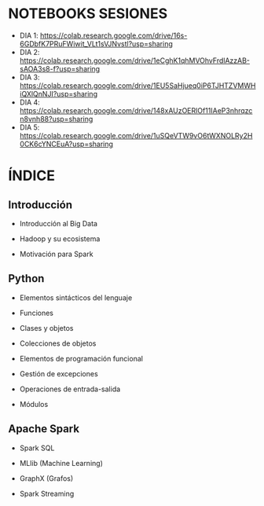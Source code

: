 # NOTEBOOKS SESIONES

- DIA 1: https://colab.research.google.com/drive/16s-6GDbfK7PRuFWiwit_VLt1sVJNvstl?usp=sharing
- DIA 2: https://colab.research.google.com/drive/1eCghK1qhMVOhvFrdlAzzAB-sAOA3s8-f?usp=sharing
- DIA 3: https://colab.research.google.com/drive/1EU5SaHjueq0iP6TJHTZVMWHiQXlQnNJI?usp=sharing
- DIA 4: https://colab.research.google.com/drive/148xAUzOERlOf11IAeP3nhrqzcn8vnh88?usp=sharing
- DIA 5: https://colab.research.google.com/drive/1uSQeVTW9vO6tWXNOLRy2H0CK6cYNCEuA?usp=sharing

# ÍNDICE

## Introducción

- Introducción al Big Data

- Hadoop y su ecosistema

- Motivación para Spark

## Python

- Elementos sintácticos del lenguaje

- Funciones

- Clases y objetos

- Colecciones de objetos

- Elementos de programación funcional

- Gestión de excepciones

- Operaciones de entrada-salida

- Módulos

## Apache Spark

- Spark SQL

- MLlib (Machine Learning)

- GraphX (Grafos)

- Spark Streaming


